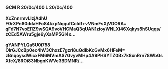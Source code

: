 #### GCM R 20/0c/400 L 20/0c/400
**XcZnnrmvLIzjAdhU**<br/>**F0rXPn60ddaHFo84kxpNqqufCcIdf+vVNmFsXjVDORA=**<br/>**qFd7N7voEI1Z9wSQA9voVHCMaQ3qUAN1zioyWNLXi46Xqkys5hSUqqs/zCEd5AWru5gje6yXaMP5GI4x...**<br/><br/>
**gYANPYLQa5U0i758**<br/>**OlrGJCcBp0ec4hV3ChxzE7gzrl8uQdlbKcGvMx6HFeM=**<br/>**zBnqoysdWicxFM6MVmAS7GvyvMHp4A9PHSYTZ0Bx7k8xnRrn78WbGsXfcX/8ROi83NbgnKWVe3BDMNR/...**